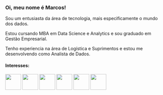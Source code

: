 ### Oi, meu nome é Marcos!

Sou um entusiasta da área de tecnologia, mais especificamente o mundo dos dados.

Estou cursando MBA em Data Science e Analytics e sou graduado em Gestão Empresarial.

Tenho experiencia na área de Logística e Suprimentos e estou me desenvolvendo como Analista de Dados.
  
#### Interesses: ####

<div style="display: inline">
  <img width='50' height='50' src="https://cdn.jsdelivr.net/gh/devicons/devicon/icons/jupyter/jupyter-original-wordmark.svg" />
  <img width='50' height='50' src="https://cdn.jsdelivr.net/gh/devicons/devicon/icons/python/python-original-wordmark.svg" />
  <img width='50' height='50' src="https://cdn.jsdelivr.net/gh/devicons/devicon/icons/pandas/pandas-original-wordmark.svg" /> 
  <img width='50' height='50' src="https://cdn.icon-icons.com/icons2/2699/PNG/512/apache_spark_logo_icon_170561.png" />
  <img width='50' height='50' src="https://cdn.icon-icons.com/icons2/627/PNG/512/sql-document-outlined-interface-symbol_icon-icons.com_57504.png" />
  <img width='50' height='50' src="https://cdn.jsdelivr.net/gh/devicons/devicon/icons/kaggle/kaggle-original-wordmark.svg" />
      
          
          
</div>
          

